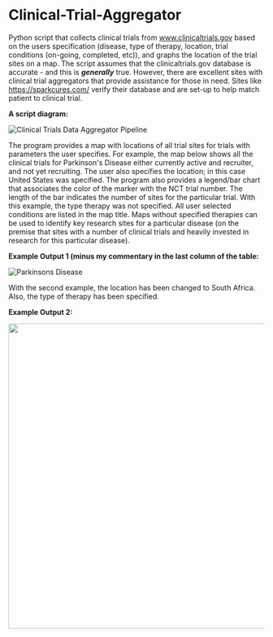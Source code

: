 # Clinical-Trial-Aggregator
Python script that collects clinical trials from www.clinicaltrials.gov based on the users specification (disease, type of therapy, location, trial conditions (on-going, completed, etc)), and graphs the location of the trial sites on a map.   The script assumes that the clinicaltrials.gov database is accurate - and this is ***generally*** true.   However, there are excellent sites with clinical trial aggregators that provide assistance for those in need.   Sites like https://sparkcures.com/ verify their database and are set-up to help match patient to clinical trial. 
 

**A script diagram:**

![Clinical Trials Data Aggregator Pipeline](https://github.com/timrobinson/Clinical-Trial-Aggregator/assets/15863043/bd5b4bee-15df-431e-b833-e0a203d30d3a)


The program provides a map with locations of all trial sites for trials with parameters the user specifies.  For example, the map below shows all the clinical trials for Parkinson's Disease either currently active and recruiter, and not yet recruiting.  The user also specifies the location; in this case United States was specified.  The program also provides a legend/bar chart that associates the color of the marker with the NCT trial number.  The length of the bar indicates the number of sites for the particular trial.  With this example, the type therapy was not specified.  All user selected conditions are listed in the map title.  Maps without specified therapies can be used to identify key research sites for a particular disease (on the premise that sites with a number of clinical trials and heavily invested in research for this particular disease).

**Example Output 1 (minus my commentary in the last column of the table:**

![Parkinsons Disease](https://github.com/timrobinson/Clinical-Trial-Aggregator/assets/15863043/50ca46b5-c00a-460e-9bdb-9bb5536b680b)


With the second example, the location has been changed to South Africa.  Also, the type of therapy has been specified.

**Example Output 2:**
<p align="center">
<img width="600" src="https://github.com/timrobinson/Clinical-Trial-Aggregator/assets/15863043/9167ed60-45ce-4c4d-91d2-cfb8bdd55cf8">
</p>
